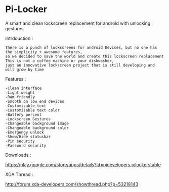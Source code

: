 Pi-Locker
=========

A smart and clean lockscreen replacement for android with unlocking gestures


Intrdouction :

    There is a punch of lockscreens for android Devices, but no one has the simplicity + awesome features,
    so we decided to save the world and create this lockscreen replacement 
    This is not a coffee machine or your dishwasher,
    just an innovative lockscreen project that is still developing and will grow by time 




Features :

    -Clean interface
    -Light weight
    -Ram friendly
    -Smooth on low end devices
    -Customizable text
    -Customizable text color
    -Battery percent
    -Lockscreen Gestures
    -Changeable background image
    -Changeable background color
    -Emergengy unlock
    -Show/Hide statusbar
    -Pin security
    -Password security



Downloads :

  https://play.google.com/store/apps/details?id=pidevelopers.pilockerstable


XDA Thread :


 http://forum.xda-developers.com/showthread.php?p=53218143

